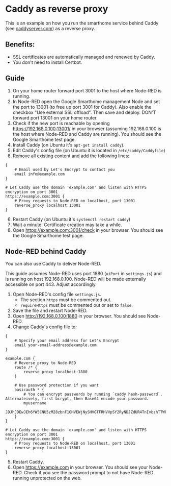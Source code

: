 # Caddy as reverse proxy

This is an example on how you run the smarthome service behind Caddy (see [caddyserver.com](https://caddyserver.com/))
as a reverse proxy.

## Benefits:
- SSL certificates are automatically managed and renewed by Caddy.
- You don't need to install Certbot.

## Guide
1. On your home router forward port 3001 to the host where Node-RED is running.
2. In Node-RED open the Google Smarthome management Node and set the port to 13001 (to free up port 3001 for Caddy).
   Also enable the checkbox "Use external SSL offload". Then save and deploy. DON'T forward port 13001 on your home
   router.
3. Check if the new port is reachable by opening https://192.168.0.100:13001/ in your browser (assuming 192.168.0.100 is
   the host where Node-RED and Caddy are running). You should see the Google Smarthome test page.
4. Install Caddy (on Ubuntu it's `apt-get install caddy`).
5. Edit Caddy's config file (on Ubuntu it is located in `/etc/caddy/Caddyfile`)
6. Remove all existing content and add the following lines:

```
{
    # Email used by Let's Encrypt to contact you  
    email info@example.com
}

# Let Caddy use the domain 'example.com' and listen with HTTPS encryption on port 3001
https://example.com:3001 {
    # Proxy requests to Node-RED on localhost, port 13001
    reverse_proxy localhost:13001
}
```

6. Restart Caddy (on Ubuntu it's `systemctl restart caddy`)
7. Wait a minute. Certificate creation may take a while.
8. Open https://example.com:3001/check in your browser. You should see the Google Smarthome test page.




## Node-RED behind Caddy
You can also use Caddy to deliver Node-RED.

This guide assumes Node-RED uses port 1880 (`uiPort` in `settings.js`) and is running on host 192.168.0.100. Node-RED
will be made externally accessible on port 443. Adjust accordingly.

1. Open Node-RED's config file `settings.js`.
   - The section `https` must be commented out.
   - `requireHttps` must be commented out or set to `false`.
2. Save the file and restart Node-RED.
3. Open http://192.168.0.100:1880 in your browser. You should see Node-RED.
4. Change Caddy's config file to:

```
{
    # Specify your email address for Let's Encrypt
    email your-email-address@example.com
}

example.com {
    # Reverse proxy to Node-RED
    route /* {
        reverse_proxy localhost:1880
    }
   
    # Use password protection if you want
    basicauth * {
        # You can encrypt passwords by running `caddy hash-password`. Alternateively, first bcrypt, then Base64 encode your password.
        myusername
        JDJhJDEwJEh6YW5CNU5zM28zbnF1OHVEWjNySHVGTFRHVVpSY2RyNDJZdUR4TnIvbzhTTWFzZTdmV2Zp
    }
}

# Let Caddy use the domain 'example.com' and listen with HTTPS encryption on port 3001
https://example.com:3001 {
    # Proxy requests to Node-RED on localhost, port 13001
    reverse_proxy localhost:13001
}
```

5. Restart Caddy.
6. Open https://example.com in your browser. You should see your Node-RED. Check if you see the password prompt to not
   have Node-RED running unprotected on the web.

